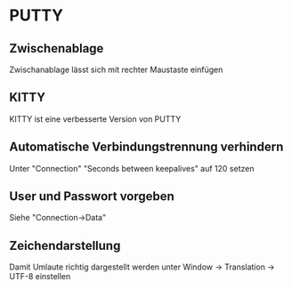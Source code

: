 # PUTTY
## Zwischenablage
Zwischanablage lässt sich mit rechter Maustaste einfügen
## KITTY
KITTY ist eine verbesserte Version von PUTTY
## Automatische Verbindungstrennung verhindern
Unter "Connection" "Seconds between keepalives" auf 120 setzen
## User und Passwort vorgeben
Siehe "Connection->Data"
## Zeichendarstellung
Damit Umlaute richtig dargestellt werden unter Window -> Translation -> UTF-8 einstellen

